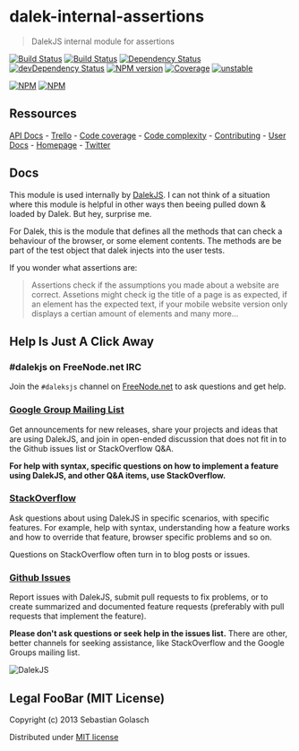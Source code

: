 dalek-internal-assertions
=========================

> DalekJS internal module for assertions

[![Build Status](https://travis-ci.org/dalekjs/dalek-internal-assertions.png)](https://travis-ci.org/dalekjs/dalek-internal-assertions)
[![Build Status](https://drone.io/github.com/dalekjs/dalek-internal-assertions/status.png)](https://drone.io/github.com/dalekjs/dalek-internal-assertions/latest)
[![Dependency Status](https://david-dm.org/dalekjs/dalek-internal-assertions.png)](https://david-dm.org/dalekjs/dalek-internal-assertions)
[![devDependency Status](https://david-dm.org/dalekjs/dalek-internal-assertions/dev-status.png)](https://david-dm.org/dalekjs/dalek-internal-assertions#info=devDependencies)
[![NPM version](https://badge.fury.io/js/dalek-internal-assertions.png)](http://badge.fury.io/js/dalek-internal-assertions)
[![Coverage](http://dalekjs.com/package/dalek-internal-assertions/master/coverage/coverage.png)](http://dalekjs.com/package/dalek-internal-assertions/master/coverage/index.html)
[![unstable](https://rawgithub.com/hughsk/stability-badges/master/dist/unstable.svg)](http://github.com/hughsk/stability-badges)

[![NPM](https://nodei.co/npm/dalek-internal-assertions.png)](https://nodei.co/npm/dalek-internal-assertions/)
[![NPM](https://nodei.co/npm-dl/dalek-internal-assertions.png)](https://nodei.co/npm/dalek-internal-assertions/)

## Ressources

[API Docs](http://dalekjs.com/package/dalek-internal-assertions/master/api/index.html) -
[Trello](https://trello.com/b/Xydy4ucE/dalek-internal-assertions) -
[Code coverage](http://dalekjs.com/package/dalek-internal-assertions/master/coverage/index.html) -
[Code complexity](http://dalekjs.com/package/dalek-internal-assertions/master/complexity/index.html) -
[Contributing](https://github.com/dalekjs/dalek-internal-assertions/blob/master/CONTRIBUTING.md) -
[User Docs](http://dalekjs.com/docs/assertions.html) -
[Homepage](http://dalekjs.com) -
[Twitter](http://twitter.com/dalekjs)

## Docs

This module is used internally by [DalekJS](//github.com/dalekjs/dalek).
I can not think of a situation where this module is helpful in other ways then
beeing pulled down & loaded by Dalek. But hey, surprise me.

For Dalek, this is the module that defines all the methods that can check a behaviour
of the browser, or some element contents. The methods are be part of the test object that dalek injects into the user tests.

If you wonder what assertions are:
> Assertions check if the assumptions you made about a website are correct. Assetions might check ig the title of a page is as expected, if an element has the expected text, if your mobile website version only displays a certian amount of elements and many more...

## Help Is Just A Click Away

### #dalekjs on FreeNode.net IRC

Join the `#daleksjs` channel on [FreeNode.net](http://freenode.net) to ask questions and get help.

### [Google Group Mailing List](https://groups.google.com/forum/#!forum/dalekjs)

Get announcements for new releases, share your projects and ideas that are
using DalekJS, and join in open-ended discussion that does not fit in
to the Github issues list or StackOverflow Q&A.

**For help with syntax, specific questions on how to implement a feature
using DalekJS, and other Q&A items, use StackOverflow.**

### [StackOverflow](http://stackoverflow.com/questions/tagged/dalekjs)

Ask questions about using DalekJS in specific scenarios, with
specific features. For example, help with syntax, understanding how a feature works and
how to override that feature, browser specific problems and so on.

Questions on StackOverflow often turn in to blog posts or issues.

### [Github Issues](//github.com/dalekjs/dalek-internal-assertions/issues)

Report issues with DalekJS, submit pull requests to fix problems, or to
create summarized and documented feature requests (preferably with pull
requests that implement the feature).

**Please don't ask questions or seek help in the issues list.** There are
other, better channels for seeking assistance, like StackOverflow and the
Google Groups mailing list.

![DalekJS](https://raw.github.com/dalekjs/dalekjs.com/master/img/logo.png)

## Legal FooBar (MIT License)

Copyright (c) 2013 Sebastian Golasch

Distributed under [MIT license](https://github.com/dalekjs/dalek-internal-assertions/blob/master/LICENSE-MIT)

